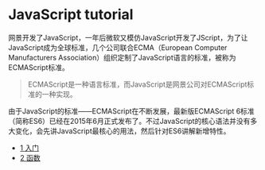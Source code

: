 # JavaScript tutorial

网景开发了JavaScript，一年后微软又模仿JavaScript开发了JScript，为了让JavaScript成为全球标准，几个公司联合ECMA（European Computer Manufacturers Association）组织定制了JavaScript语言的标准，被称为ECMAScript标准。

> ECMAScript是一种语言标准，而JavaScript是网景公司对ECMAScript标准的一种实现。

由于JavaScript的标准——ECMAScript在不断发展，最新版ECMAScript 6标准（简称ES6）已经在2015年6月正式发布了。不过JavaScript的核心语法并没有多大变化，会先讲JavaScript最核心的用法，然后针对ES6讲解新增特性。

 - [1 入门](1-入门.md)
 - [2 函数](2-函数.md)
